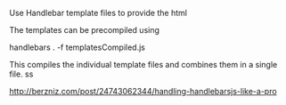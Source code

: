 Use Handlebar template files to provide the html

The templates can be precompiled using

handlebars . -f templatesCompiled.js

This compiles the individual template files and combines them in a single file.
ss


http://berzniz.com/post/24743062344/handling-handlebarsjs-like-a-pro